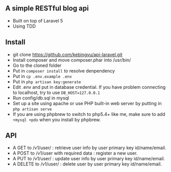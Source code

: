 ## A simple RESTful blog api 

* Built on top of Laravel 5 
* Using TDD

## Install

* git clone https://github.com/kebingyu/api-laravel.git <whatever name you like>
* Install composer and move composer.phar into /usr/bin/
* Go to the cloned folder
* Put in `composer install` to resolve denpendency
* Put in `cp .env.example .env`
* Put in `php artisan key:generate`
* Edit .env and put in database credential. If you have problem connecting to localhost, try to use `DB_HOST=127.0.0.1`
* Run config/db.sql in mysql
* Set up a site using apache or use PHP built-in web server by putting in `php artisan serve`
* If you are using phpbrew to switch to php5.4+ like me, make sure to add `+mysql +pdo` when you install by phpbrew.

## API

* A GET to /v1/user/<key> : retrieve user info by user primary key id/name/email.
* A POST to /v1/user with required data : register a new user.
* A PUT to /v1/user/<key> : update user info by user primary key id/name/email.
* A DELETE to /v1/user/<key> : delete user by user primary key id/name/email.
